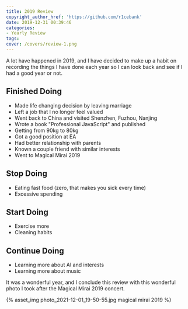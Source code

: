 ```yaml
---
title: 2019 Review
copyright_author_href: 'https://github.com/r1cebank'
date: 2019-12-31 00:39:46
categories:
- Yearly Review
tags:
cover: /covers/review-1.png
---
```

A lot have happened in 2019, and I have decided to make up a habit on recording the things I have done each year so I can look back and see if I had a good year or not.

## Finished Doing

* Made life changing decision by leaving marriage
* Left a job that I no longer feel valued
* Went back to China and visited Shenzhen, Fuzhou, Nanjing
* Wrote a book "Professional JavaScript" and published
* Getting from 90kg to 80kg
* Got a good position at EA
* Had better relationship with parents
* Known a couple friend with similar interests
* Went to Magical Mirai 2019

## Stop Doing

* Eating fast food (zero, that makes you sick every time)
* Excessive spending

## Start Doing

* Exercise more
* Cleaning habits

## Continue Doing

* Learning more about AI and interests
* Learning more about music

It was a wonderful year, and I conclude this review with this wonderful photo I took after the Magical Mirai 2019 concert.

{% asset_img photo_2021-12-01_19-50-55.jpg magical mirai 2019 %}